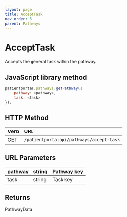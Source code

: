 ```yaml
---
layout: page
title: AcceptTask
nav_order: 5
parent: Pathways
---
```


# AcceptTask

Accepts the general task within the pathway.

## JavaScript library method

```javascript
patientportal.pathways.getPathway({
    pathway: <pathway>,
    task: <task>
});
```

## HTTP Method

| Verb | URL                                               |
|:-----|:--------------------------------------------------|
| GET | `/patientportalapi/pathways/accept-task` |

## URL Parameters

| pathway | string | Pathway key |
| --- | --- | --- |
| task | string | Task key |

## Returns

PathwayData
